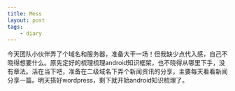 ```yaml
---
title: Mess
layout: post
tags:
	- diary
---
```


今天团队小伙伴弄了个域名和服务器，准备大干一场！但我缺少点代入感，自己不晓得想要什么。原先定好的梳理梳理android知识框架，也不晓得从哪里下手，没有章法。活在当下吧，准备在二级域名下弄个新闻资讯的分享，主要每天看看新闻分享一篇。明天搭好wordpress，剩下就开始android知识梳理了。